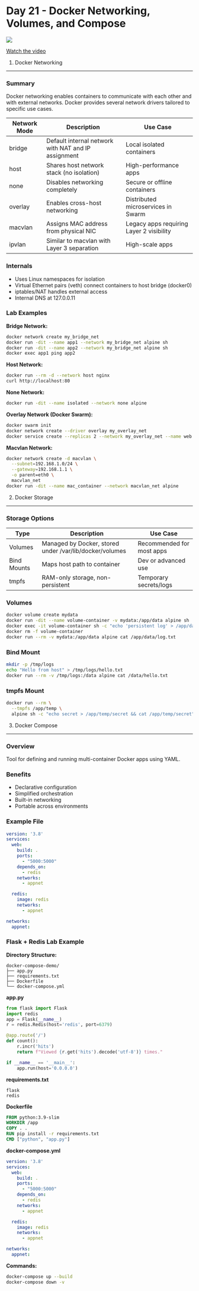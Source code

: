 ﻿# Day 21 - Docker Networking, Volumes, and Compose


[![](https://img.youtube.com/vi/nMbGQ9my7TY/0.jpg)](https://www.youtube.com/watch?v=nMbGQ9my7TY)

[Watch the video](https://www.youtube.com/watch?v=nMbGQ9my7TY)

1. Docker Networking

---

### Summary

Docker networking enables containers to communicate with each other and with external networks. Docker provides several network drivers tailored to specific use cases.

| Network Mode | Description                                         | Use Case                                 |
| ------------ | --------------------------------------------------- | ---------------------------------------- |
| bridge       | Default internal network with NAT and IP assignment | Local isolated containers                |
| host         | Shares host network stack (no isolation)            | High-performance apps                    |
| none         | Disables networking completely                      | Secure or offline containers             |
| overlay      | Enables cross-host networking                       | Distributed microservices in Swarm       |
| macvlan      | Assigns MAC address from physical NIC               | Legacy apps requiring Layer 2 visibility |
| ipvlan       | Similar to macvlan with Layer 3 separation          | High-scale apps                          |

### Internals

* Uses Linux namespaces for isolation
* Virtual Ethernet pairs (veth) connect containers to host bridge (docker0)
* iptables/NAT handles external access
* Internal DNS at 127.0.0.11

### Lab Examples

**Bridge Network:**

```sh
docker network create my_bridge_net
docker run -dit --name app1 --network my_bridge_net alpine sh
docker run -dit --name app2 --network my_bridge_net alpine sh
docker exec app1 ping app2
```

**Host Network:**

```sh
docker run --rm -d --network host nginx
curl http://localhost:80
```

**None Network:**

```sh
docker run -dit --name isolated --network none alpine
```

**Overlay Network (Docker Swarm):**

```sh
docker swarm init
docker network create --driver overlay my_overlay_net
docker service create --replicas 2 --network my_overlay_net --name web nginx
```

**Macvlan Network:**

```sh
docker network create -d macvlan \
  --subnet=192.168.1.0/24 \
  --gateway=192.168.1.1 \
  -o parent=eth0 \
  macvlan_net
docker run -dit --name mac_container --network macvlan_net alpine
```

2. Docker Storage

---

### Storage Options

| Type        | Description                                             | Use Case                  |
| ----------- | ------------------------------------------------------- | ------------------------- |
| Volumes     | Managed by Docker, stored under /var/lib/docker/volumes | Recommended for most apps |
| Bind Mounts | Maps host path to container                             | Dev or advanced use       |
| tmpfs       | RAM-only storage, non-persistent                        | Temporary secrets/logs    |

### Volumes

```sh
docker volume create mydata
docker run -dit --name volume-container -v mydata:/app/data alpine sh
docker exec -it volume-container sh -c "echo 'persistent log' > /app/data/log.txt"
docker rm -f volume-container
docker run --rm -v mydata:/app/data alpine cat /app/data/log.txt
```

### Bind Mount

```sh
mkdir -p /tmp/logs
echo "Hello from host" > /tmp/logs/hello.txt
docker run --rm -v /tmp/logs:/data alpine cat /data/hello.txt
```

### tmpfs Mount

```sh
docker run --rm \
  --tmpfs /app/temp \
  alpine sh -c "echo secret > /app/temp/secret && cat /app/temp/secret"
```

3. Docker Compose

---

### Overview

Tool for defining and running multi-container Docker apps using YAML.

### Benefits

* Declarative configuration
* Simplified orchestration
* Built-in networking
* Portable across environments

### Example File

```yaml
version: '3.8'
services:
  web:
    build: .
    ports:
      - "5000:5000"
    depends_on:
      - redis
    networks:
      - appnet

  redis:
    image: redis
    networks:
      - appnet

networks:
  appnet:
```

### Flask + Redis Lab Example

**Directory Structure:**

```
docker-compose-demo/
├── app.py
├── requirements.txt
├── Dockerfile
└── docker-compose.yml
```

**app.py**

```python
from flask import Flask
import redis
app = Flask(__name__)
r = redis.Redis(host='redis', port=6379)

@app.route('/')
def count():
    r.incr('hits')
    return f"Viewed {r.get('hits').decode('utf-8')} times."

if __name__ == '__main__':
    app.run(host='0.0.0.0')
```

**requirements.txt**

```
flask
redis
```

**Dockerfile**

```Dockerfile
FROM python:3.9-slim
WORKDIR /app
COPY . .
RUN pip install -r requirements.txt
CMD ["python", "app.py"]
```

**docker-compose.yml**

```yaml
version: '3.8'
services:
  web:
    build: .
    ports:
      - "5000:5000"
    depends_on:
      - redis
    networks:
      - appnet

  redis:
    image: redis
    networks:
      - appnet

networks:
  appnet:
```

**Commands:**

```sh
docker-compose up --build
docker-compose down -v
```
